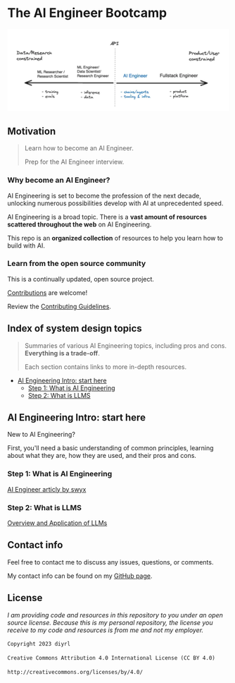 
# The AI Engineer Bootcamp

<p align="center">
  <img src="images/ai_eng_graph.png">
  <br/>
</p>

## Motivation

> Learn how to become an AI Engineer.
>
> Prep for the AI Engineer interview.

### Why become an AI Engineer?

AI Engineering is set to become the profession of the next decade, unlocking numerous possibilities develop with AI at unprecedented speed. 

AI Engineering is a broad topic.  There is a **vast amount of resources scattered throughout the web** on AI Engineering.

This repo is an **organized collection** of resources to help you learn how to build with AI. 

### Learn from the open source community

This is a continually updated, open source project.

[Contributions](#contributing) are welcome!

Review the [Contributing Guidelines](CONTRIBUTING.md).

## Index of system design topics

> Summaries of various AI Engineering topics, including pros and cons.  **Everything is a trade-off**.
>
> Each section contains links to more in-depth resources.

* [AI Engineering Intro: start here](#ai-engineer-intro-start-here)
    * [Step 1: What is AI Engineering](#step-1-what-is-ai-engineering)
    * [Step 2: What is LLMS](#step-2-what-is-llms)


## AI Engineering Intro: start here

New to AI Engineering?

First, you'll need a basic understanding of common principles, learning about what they are, how they are used, and their pros and cons.

### Step 1: What is AI Engineering

[AI Engineer articly by swyx](https://www.latent.space/p/ai-engineer)


### Step 2: What is LLMS

[Overview and Application of LLMs](https://leighmariebraswell.substack.com/p/overview-and-applications-of-large)



## Contact info

Feel free to contact me to discuss any issues, questions, or comments.

My contact info can be found on my [GitHub page](https://github.com/diyrl).

## License

*I am providing code and resources in this repository to you under an open source license.  Because this is my personal repository, the license you receive to my code and resources is from me and not my employer.*

    Copyright 2023 diyrl

    Creative Commons Attribution 4.0 International License (CC BY 4.0)

    http://creativecommons.org/licenses/by/4.0/
